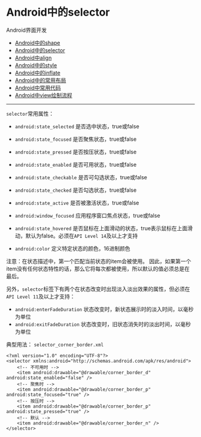 Android中的selector
==================================================


Android界面开发

- [Android中的shape](https://github.com/addcn/ideas/blob/master/android/notes/android-base-shape.md)
- [Android中的selector](https://github.com/addcn/ideas/blob/master/android/notes/android-base-selector.md)
- [Android中align](https://github.com/addcn/ideas/blob/master/android/notes/android-base-align.md)
- [Android中的style](https://github.com/addcn/ideas/blob/master/android/notes/android-base-style.md)
- [Android中的inflate](https://github.com/addcn/ideas/blob/master/android/notes/android-base-inflate.md)
- [Android中的常用布局](https://github.com/addcn/ideas/blob/master/android/notes/android-base-layout.md)
- [Android中常用代码](https://github.com/addcn/ideas/blob/master/android/notes/android-base-code.md)
- [Android中view绘制流程](https://github.com/addcn/ideas/blob/master/android/notes/android-base-view.md)

----------


`selector`常用属性：

- `android:state_selected` 是否选中状态，true或false
- `android:state_focused` 是否聚焦状态，true或false
- `android:state_pressed` 是否按压状态，true或false
- `android:state_enabled` 是否可用状态，true或false
- `android:state_checkable` 是否可勾选状态，true或false
- `android:state_checked` 是否勾选状态，true或false
- `android:state_active`  是否被激活状态，true或false
- `android:window_focused` 应用程序窗口焦点状态，true或false
- `android:state_hovered` 是否鼠标在上面滑动的状态，true表示鼠标在上面滑动，默认为false。必须在`API Level 14`及以上才支持

- `android:color` 定义特定状态的颜色，16进制颜色

注意：在状态描述中，第一个匹配当前状态的item会被使用。 因此，如果第一个item没有任何状态特性的话，那么它将每次都被使用，所以默认的值必须总是在最后。


另外，`selector`标签下有两个在状态改变时出现淡入淡出效果的属性，但必须在`API Level 11`及以上才支持：

- `android:enterFadeDuration` 状态改变时，新状态展示时的淡入时间，以毫秒为单位
- `android:exitFadeDuration`  状态改变时，旧状态消失时的淡出时间，以毫秒为单位 

典型用法： `selector_corner_border.xml`

	<?xml version="1.0" encoding="UTF-8"?>
	<selector xmlns:android="http://schemas.android.com/apk/res/android">
		<!-- 不可用时 -->
	    <item android:drawable="@drawable/corner_border_d" android:state_enabled="false" />
		<!-- 聚焦时 -->
	    <item android:drawable="@drawable/corner_border_p" android:state_focused="true" />		
		<!-- 按压时 -->
	    <item android:drawable="@drawable/corner_border_p" android:state_pressed="true" />
		<!-- 默认 -->
	    <item android:drawable="@drawable/corner_border_n" />	    
	</selector>

